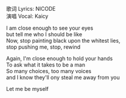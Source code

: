 歌词 Lyrics: NICODE  
演唱 Vocal: Kaicy

I am close enough to see your eyes  
but tell me who I should be like  
Now, stop painting black upon the whitest lies,  
stop pushing me, stop, rewind  

Again, I'm close enough to hold your hands  
To ask what it takes to be a man  
So many choices, too many voices  
and I know they'll ony steal me away from you  

Let me be myself